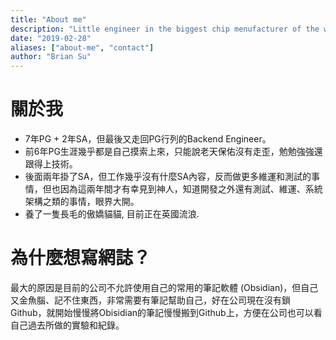 ```yaml
---
title: "About me"
description: "Little engineer in the biggest chip menufacturer of the world..."
date: "2019-02-28"
aliases: ["about-me", "contact"]
author: "Brian Su"
---
```

# 關於我
* 7年PG + 2年SA，但最後又走回PG行列的Backend Engineer。
* 前6年PG生涯幾乎都是自己摸索上來，只能說老天保佑沒有走歪，勉勉強強還跟得上技術。
* 後面兩年掛了SA，但工作幾乎沒有什麼SA內容，反而做更多維運和測試的事情，但也因為這兩年間才有幸見到神人，知道開發之外還有測試、維運、系統架構之類的事情，眼界大開。
* 養了一隻長毛的傲嬌貓貓, 目前正在英國流浪.

# 為什麼想寫網誌？
最大的原因是目前的公司不允許使用自己的常用的筆記軟體 (Obsidian)，但自己又金魚腦、記不住東西，非常需要有筆記幫助自己，好在公司現在沒有鎖Github，就開始慢慢將Obisidian的筆記慢慢搬到Github上，方便在公司也可以看自己過去所做的實驗和紀錄。